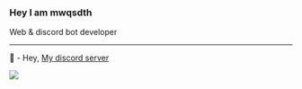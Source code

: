 <h3>Hey I am <span style="color: "#fff"">mwqsdth</span></h3>
<p>Web & discord bot developer</p>
<hr>
🌱 - Hey, <a href="https://discord.gg/FmHr6TYasS" type="__blank">My discord server</a>
<br>

![](https://komarev.com/ghpvc/?username=mwqsdth&color=blue)
<!---
my colorful world 🌈
--->
